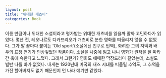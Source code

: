 ```yaml
---
layout: post
title: "위대한 개츠비"
categories: Book
---
```


이름 만큼이나 위대한 소설이라고 평가받는 위대한 개츠비를 읽을까 말까 고민하다가 읽었다. 몇년 전, 레오나르도 디카프리오가 개츠비로 분한 영화를 떠올리지 않을 수 없었다. 그가 말 끝마다 붙이는 'Old sport'(소설에선 친구로 번역), 화려한 그의 저택과 배우의 표정 연기가 인상깊었던 작품이다.
소설을 나중에 읽고 나니 영화가 원작을 잘 따라간 축에 속한다고 느꼈다. 그래서 그런가? 영화도 애매한 막장드라마 같았는데, 소설도 별반 다를 바가 없었다. 내게는 1920년대 미국의 재즈 시대를 떠올릴 추억도, 그 추억을 가진 할아버지도 없기 때문인지 먼 나라 얘기만 같았다.